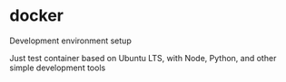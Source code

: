 # docker
Development environment setup

Just test container based on Ubuntu LTS, with Node, Python, and other simple development tools